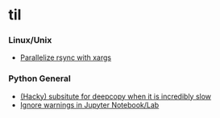 # til

### Linux/Unix
- [Parallelize rsync with xargs](linux_unix/rsync-xargs.md)

### Python General
- [(Hacky) subsitute for deepcopy when it is incredibly slow](python_general/deepcopy-sub.md)
- [Ignore warnings in Jupyter Notebook/Lab](python_general/ignore-warnings.md)
